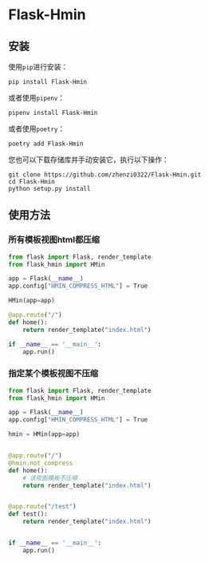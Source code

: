 # Flask-Hmin

## 安装
使用`pip`进行安装：
```shell
pip install Flask-Hmin
```

或者使用`pipenv`：
```shell
pipenv install Flask-Hmin
```

或者使用`poetry`：
```shell
poetry add Flask-Hmin
```

您也可以下载存储库并手动安装它，执行以下操作：
```shell
git clone https://github.com/zhenzi0322/Flask-Hmin.git
cd Flask-Hmin
python setup.py install
```

## 使用方法

### 所有模板视图html都压缩
```python
from flask import Flask, render_template
from flask_hmin import HMin

app = Flask(__name__)
app.config["HMIN_COMPRESS_HTML"] = True

HMin(app=app)

@app.route("/")
def home():
    return render_template("index.html")

if __name__ == '__main__':
    app.run()
```

### 指定某个模板视图不压缩
```python
from flask import Flask, render_template
from flask_hmin import HMin

app = Flask(__name__)
app.config["HMIN_COMPRESS_HTML"] = True

hmin = HMin(app=app)


@app.route("/")
@hmin.not_compress
def home():
    # 该视图模板不压缩
    return render_template("index.html")


@app.route("/test")
def test():
    return render_template("index.html")


if __name__ == '__main__':
    app.run()
```